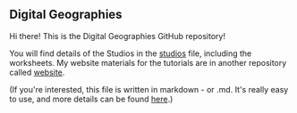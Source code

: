 ## Digital Geographies

Hi there! This is the Digital Geographies GitHub repository! 

You will find details of the Studios in the [studios](https://cwilmott.github.io/digitalgeographies/studios/) file, including the worksheets. My website materials for the tutorials are in another repository called [website](https://github.com/cwilmott/website). 

(If you're interested, this file is written in markdown - or .md. It's really easy to use, and more details can be found [here](https://www.markdownguide.org).)
